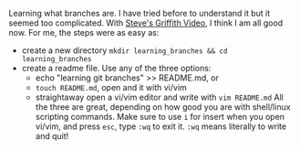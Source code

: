 Learning what branches are. I have tried before to understand it but it seemed too complicated. With [Steve's Griffith Video](https://www.youtube.com/watch?v=t4IbjqqW8x0&list=PLyuRouwmQCjmYaG21ijCw0KrFiFEG0Oh9&index=3), I think I am all good now.
For me, the steps were as easy as:
- create a new directory ```mkdir learning_branches && cd learning_branches```
- create a readme file. Use any of the three options:
	- echo "learning git branches" >> README.md, or
	- ```touch README.md```, open and it with vi/vim
	- straightaway open a vi/vim editor and write with ```vim README.md```
All the three are great, depending on how good you are with shell/linux scripting commands. Make sure to use ```i``` for insert when you open vi/vim, and press ```esc```, type ```:wq``` to exit it. ```:wq``` means literally to write and quit!
